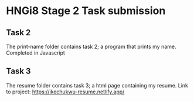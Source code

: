 # HNGi8 Stage 2 Task submission

## Task 2

The print-name folder contains task 2; a program that prints my name. Completed in Javascript

## Task 3

The resume folder contains task 3; a html page containing my resume.
Link to project: https://ikechukwu-resume.netlify.app/
